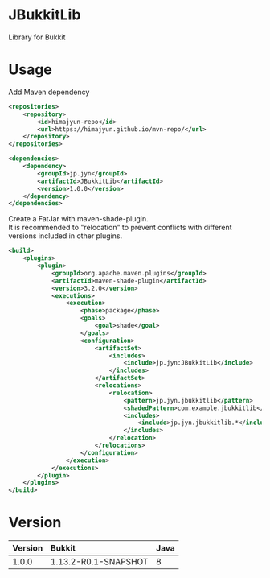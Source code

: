 # JBukkitLib
Library for Bukkit

# Usage
Add Maven dependency

```xml
<repositories>
    <repository>
        <id>himajyun-repo</id>
        <url>https://himajyun.github.io/mvn-repo/</url>
    </repository>
</repositories>

<dependencies>
    <dependency>
        <groupId>jp.jyn</groupId>
        <artifactId>JBukkitLib</artifactId>
        <version>1.0.0</version>
    </dependency>
</dependencies>
```

Create a FatJar with maven-shade-plugin.  
It is recommended to "relocation" to prevent conflicts with different versions included in other plugins.

```xml
<build>
    <plugins>
        <plugin>
            <groupId>org.apache.maven.plugins</groupId>
            <artifactId>maven-shade-plugin</artifactId>
            <version>3.2.0</version>
            <executions>
                <execution>
                    <phase>package</phase>
                    <goals>
                        <goal>shade</goal>
                    </goals>
                    <configuration>
                        <artifactSet>
                            <includes>
                                <include>jp.jyn:JBukkitLib</include>
                            </includes>
                        </artifactSet>
                        <relocations>
                            <relocation>
                                <pattern>jp.jyn.jbukkitlib</pattern>
                                <shadedPattern>com.example.jbukkitlib</shadedPattern>
                                <includes>
                                    <include>jp.jyn.jbukkitlib.*</include>
                                </includes>
                            </relocation>
                        </relocations>
                    </configuration>
                </execution>
            </executions>
        </plugin>
    </plugins>
</build>
```

# Version
|Version|Bukkit|Java|
|:------|:-----|:---|
|1.0.0|1.13.2-R0.1-SNAPSHOT|8|
